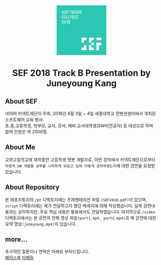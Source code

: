 <p align="center"><img src="./img/logo.jpg"></p>
<h1 align="center">SEF 2018 Track B Presentation by Juneyoung Kang</h1>

## About SEF
네이버 커넥트재단이 주최, 2018년 8월 3일 ~ 4일 세종대학교 컨벤션센터에서 개최된 소프트웨어 교육 행사.  
초,중,고등학생, 학부모, 교사, 강사, 예비 교사대학생(SW비전공자) 등 대상으로 하며 참여 인원은 약 2000명.

## About Me
교하고등학교에 재학중인 고등학생 챗봇 개발자로, 이번 강의에서 커넥트재단으로부터 `어떻게 SW 개발을 공부를 시작하게 되었고 실제 어떻게 공부하였는지`에 대한 강연을 요청받았습니다.

## About Repository
본 레포지토리의 `/pt` 디렉토리에는 프레젠테이션 파일 `(SEF2018.pdf)`이 있으며, `script` 디렉토리에는 제가 전달하고자 했던 메세지에 대해 작성했습니다. 실제 강연내용과는 상이하지만, 주요 핵심 내용은 발표에서도 전달하였습니다. 마지막으로 `/video` 디렉토리에서는 본 강연의 전체 영상 파일`(part1.mp4, part2.mp4)`과 제 강연에 대한 요약 영상`(juneyoung.mp4)`이 있습니다.

## more...
추가적인 질문이나 연락은 아래로 부탁드립니다.  
[페이스북](facebook.com/juneyoungdev)
[이메일](mailto:juneyoungdev@gmail.com)